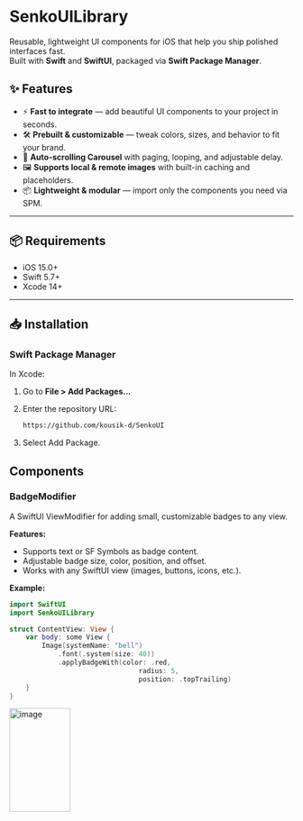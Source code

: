 # SenkoUILibrary

Reusable, lightweight UI components for iOS that help you ship polished interfaces fast.  
Built with **Swift** and **SwiftUI**, packaged via **Swift Package Manager**.


## ✨ Features
- ⚡ **Fast to integrate** — add beautiful UI components to your project in seconds.
- 🛠 **Prebuilt & customizable** — tweak colors, sizes, and behavior to fit your brand.
- 🚀 **Auto-scrolling Carousel** with paging, looping, and adjustable delay.
- 🖼 **Supports local & remote images** with built-in caching and placeholders.
- 📦 **Lightweight & modular** — import only the components you need via SPM.


---

## 📦 Requirements
- iOS 15.0+
- Swift 5.7+
- Xcode 14+

---

## 📥 Installation

### Swift Package Manager
In Xcode:
1. Go to **File > Add Packages...**
2. Enter the repository URL:

   ```bash
   https://github.com/kousik-d/SenkoUI

   ```
3. Select Add Package.

## Components

### BadgeModifier
A SwiftUI ViewModifier for adding small, customizable badges to any view.

**Features:**
- Supports text or SF Symbols as badge content.
- Adjustable badge size, color, position, and offset.
- Works with any SwiftUI view (images, buttons, icons, etc.).

**Example:**
```swift
import SwiftUI
import SenkoUILibrary

struct ContentView: View {
    var body: some View {
        Image(systemName: "bell")
            .font(.system(size: 40))
            .applyBadgeWith(color: .red,
                                radius: 5,
                                position: .topTrailing)
    }
}

```
<img width="108" height="184" alt="image" src="https://github.com/user-attachments/assets/7ee8e2f2-c9a9-4f8a-950a-186531633514" />

